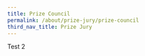 ```yaml
---
title: Prize Council
permalink: /about/prize-jury/prize-council
third_nav_title: Prize Jury
---
```


Test 2
